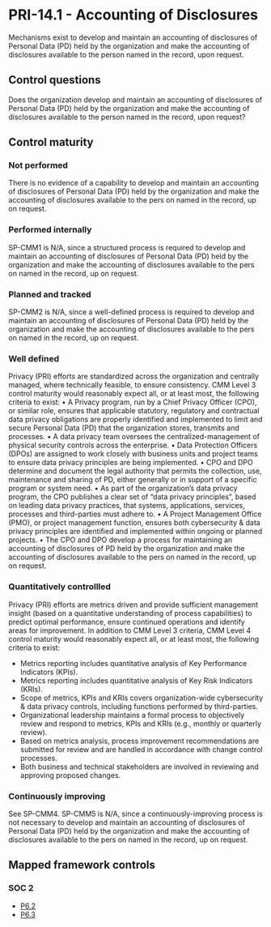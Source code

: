 # PRI-14.1 - Accounting of Disclosures
Mechanisms exist to develop and maintain an accounting of disclosures of Personal Data (PD) held by the organization and make the accounting of disclosures available to the person named in the record, upon request.
## Control questions
Does the organization develop and maintain an accounting of disclosures of Personal Data (PD) held by the organization and make the accounting of disclosures available to the person named in the record, upon request?
## Control maturity
### Not performed
There is no evidence of a capability to develop and maintain an accounting of disclosures of Personal Data (PD) held by the organization and make the accounting of disclosures available to the pers on named in the record, up on request.
### Performed internally
SP-CMM1 is N/A, since a structured process is required to develop and maintain an accounting of disclosures of Personal Data (PD) held by the organization and make the accounting of disclosures available to the pers on named in the record, up on request.
### Planned and tracked
SP-CMM2 is N/A, since a well-defined process is required to develop and maintain an accounting of disclosures of Personal Data (PD) held by the organization and make the accounting of disclosures available to the pers on named in the record, up on request.
### Well defined
Privacy (PRI) efforts are standardized across the organization and centrally managed, where technically feasible, to ensure consistency. CMM Level 3 control maturity would reasonably expect all, or at least most, the following criteria to exist:
•	A Privacy program, run by a Chief Privacy Officer (CPO), or similar role, ensures that applicable statutory, regulatory and contractual data privacy obligations are properly identified and implemented to limit and secure Personal Data (PD) that the organization stores, transmits and processes.
•	A data privacy team oversees the centralized-management of physical security controls across the enterprise. 
•	Data Protection Officers (DPOs) are assigned to work closely with business units and project teams to ensure data privacy principles are being implemented.
•	CPO and DPO determine and document the legal authority that permits the collection, use, maintenance and sharing of PD, either generally or in support of a specific program or system need.
•	As part of the organization’s data privacy program, the CPO publishes a clear set of “data privacy principles”, based on leading data privacy practices, that systems, applications, services, processes and third-parties must adhere to. 
•	A Project Management Office (PMO), or project management function, ensures both cybersecurity & data privacy principles are identified and implemented within ongoing or planned projects.
•	The CPO and DPO develop a process for maintaining an accounting of disclosures of PD held by the organization and make the accounting of disclosures available to the pers on named in the record, up on request.
### Quantitatively controllled
Privacy (PRI) efforts are metrics driven and provide sufficient management insight (based on a quantitative understanding of process capabilities) to predict optimal performance, ensure continued operations and identify areas for improvement. In addition to CMM Level 3 criteria, CMM Level 4 control maturity would reasonably expect all, or at least most, the following criteria to exist:
- 	Metrics reporting includes quantitative analysis of Key Performance Indicators (KPIs).
- 	Metrics reporting includes quantitative analysis of Key Risk Indicators (KRIs).
- 	Scope of metrics, KPIs and KRIs covers organization-wide cybersecurity & data privacy controls, including functions performed by third-parties.
- 	Organizational leadership maintains a formal process to objectively review and respond to metrics, KPIs and KRIs (e.g., monthly or quarterly review).
- 	Based on metrics analysis, process improvement recommendations are submitted for review and are handled in accordance with change control processes.
- 	Both business and technical stakeholders are involved in reviewing and approving proposed changes.
### Continuously improving
See SP-CMM4. SP-CMM5 is N/A, since a continuously-improving process is not necessary to develop and maintain an accounting of disclosures of Personal Data (PD) held by the organization and make the accounting of disclosures available to the pers on named in the record, up on request.
## Mapped framework controls
### SOC 2
- [P6.2](../soc2/p62.md)
- [P6.3](../soc2/p63.md)